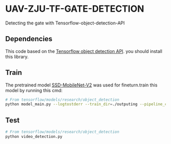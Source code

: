 # UAV-ZJU-TF-GATE-DETECTION
Detecting the gate with Tensorflow-object-detection-API
## Dependencies
This code based on the [Tensorflow object detection API](https://github.com/tensorflow/models/blob/master/research/object_detection/g3doc/installation.md). you should install this library.
## Train
The pretrained model [SSD-MobileNet-V2](https://github.com/tensorflow/models/blob/master/research/object_detection/g3doc/detection_model_zoo.md) was used for fineturn.train this model by running this cmd:
``` bash
# From tensorflow/models/research/object_detection
python model_main.py --logtostderr --train_dir=./outputing --pipeline_config_path=./ssd_mobilenet_v2_coco.config
```
## Test
``` bash
# From tensorflow/models/research/object_detection
python video_detection.py
```
